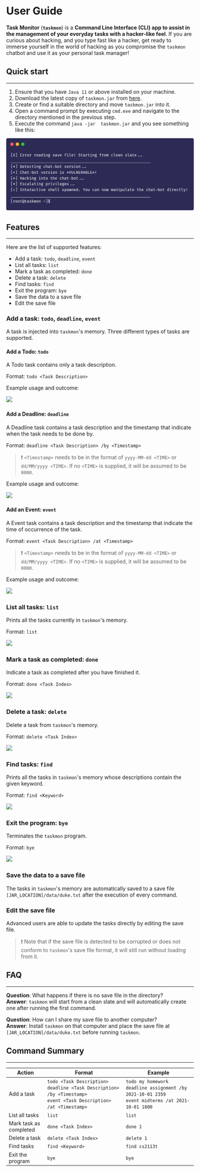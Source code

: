 # User Guide

**Task Monitor** (**`taskmon`**) is a **Command Line Interface (CLI) app to assist in the management of your everyday tasks with a hacker-like feel**. If you are curious about hacking, and you type fast like a hacker, get ready to immerse yourself in the world of hacking as you compromise the `taskmon` chatbot and use it as your personal task manager!

## Quick start 

----

1. Ensure that you have `Java 11` or above installed on your machine.
2. Download the latest copy of `taskmon.jar` from [here](https://github.com/rizemon/ip/releases/download/A-Jar/taskmon.jar).
3. Create or find a suitable directory and move `taskmon.jar` into it.
4. Open a command prompt by executing `cmd.exe` and navigate to the directory mentioned in the previous step.
5. Execute the command `java -jar  taskmon.jar` and you see something like this:

![](taskmon1.png)
<!--```
[X] Error reading save file! Starting from clean slate...
____________________________________________________________
[*] Detecting chat-bot version...
[+] Chat-bot version is *VULNERABLE*!
[*] Hacking into the chat-bot...
[*] Escalating privileges...
[+] Interactive shell spawned. You can now manipulate the chat-bot directly!
____________________________________________________________
[root@taskmon ~]$
```-->

## Features 

---

Here are the list of supported features:
* Add a task: `todo`, `deadline`, `event`
* List all tasks: `list`
* Mark a task as completed: `done`
* Delete a task: `delete`
* Find tasks: `find`
* Exit the program: `bye`
* Save the data to a save file
* Edit the save file

### Add a task: `todo`, `deadline`, `event`

A task is injected into `taskmon`'s memory. Three different types of tasks are supported.

#### Add a Todo: `todo`

A Todo task contains only a task description.

Format: `todo <Task Description>`

Example usage and outcome:

![](taskmon2.png)

<!--```
[root@taskmon ~]$ todo my homework
[+] Task added:
   [T][ ] my homework
[=] You now have 1 tasks in the list.
```-->

#### Add a Deadline: `deadline`

A Deadline task contains a task description and the timestamp that indicate when the task needs to be done by.

Format: `deadline <Task Description> /by <Timestamp>`

> ❗ `<Timestamp>` needs to be in the format of `yyyy-MM-dd <TIME>` or `dd/MM/yyyy <TIME>`. If no `<TIME>` is supplied, it will be assumed to be `0000`.

Example usage and outcome:

![](taskmon3.png)

<!--```
[root@taskmon ~]$ deadline assignment /by 2021-10-01 2359
[+] Task added:
   [D][ ] assignment (by: Oct 1 2021 2359)
[=] You now have 1 tasks in the list.
```-->

#### Add an Event: `event`

A Event task contains a task description and the timestamp that indicate the time of occurrence of the task.

Format: `event <Task Description> /at <Timestamp>`

> ❗ `<Timestamp>` needs to be in the format of `yyyy-MM-dd <TIME>` or `dd/MM/yyyy <TIME>`. If no `<TIME>` is supplied, it will be assumed to be `0000`.

Example usage and outcome:

![](taskmon4.png)

<!--```
[root@taskmon ~]$ event midterms /at 2021-10-01 1800
[+] Task added:
   [E][ ] midterms (at: Oct 1 2021 1800)
[=] You now have 1 tasks in the list.
```-->

### List all tasks: `list`

Prints all the tasks currently in `taskmon`'s memory.

Format: `list`

![](taskmon5.png)

<!--```
[root@taskmon ~]$ list
[*] Here are your list of tasks:
   1.[T][ ] my homework
   2.[D][ ] assignment (by: Oct 1 2021 2359)
   3.[E][ ] midterms (at: Oct 1 2021 1800)
```-->

### Mark a task as completed: `done`

Indicate a task as completed after you have finished it.

Format: `done <Task Index>`

![](taskmon6.png)

<!--```
[root@taskmon ~]$ done 1
[+] Task marked as done:
   [T][X] my homework
```-->

### Delete a task: `delete`

Delete a task from `taskmon`'s memory.

Format: `delete <Task Index>`

![](taskmon7.png)

<!--```
[root@taskmon ~]$ delete 1
[+] Task removed:
   [T][X] my homework
[=] You now have 3 tasks in the list.
```-->

### Find tasks: `find`

Prints all the tasks in `taskmon`'s memory whose descriptions contain the given keyword.

Format: `find <Keyword>`

![](taskmon8.png)

<!--```
[root@taskmon ~]$ find cs2113
[*] Here are the matching tasks in your list:
   1.[T][ ] cs2113's assignment
```-->

### Exit the program: `bye`

Terminates the `taskmon` program.

Format: `bye`

![](taskmon9.png)

<!--```
[root@taskmon ~]$ bye
____________________________________________________________
[*] Deleting traces of compromise...
[+] Bye. Hope to see you again soon!
____________________________________________________________
```-->

### Save the data to a save file

The tasks in `taskmon`'s memory are automatically saved to a save file `[JAR_LOCATION]/data/duke.txt` after the execution of every command.

### Edit the save file

Advanced users are able to update the tasks directly by editing the save file.

> ❗ Note that if the save file is detected to be corrupted or does not conform to `taskmon`'s save file format, it will still run without loading from it.

## FAQ

---

**Question**: What happens if there is no save file in the directory?  
**Answer**: `taskmon` will start from a clean slate and will automatically create one after running the first command.

**Question**: How can I share my save file to another computer?  
**Answer**:  Install `taskmon` on that computer and place the save file at `[JAR_LOCATION]/data/duke.txt` before running `taskmon`.

## Command Summary

---

| Action                      | Format                                                                                                                       | Example |
| --------------------------- | ---------------------------------------------------------------------------------------------------------------------------- | ------- |
| Add a task                  | `todo <Task Description>` <br> `deadline <Task Description> /by <Timestamp>` <br> `event <Task Description> /at <Timestamp>` | `todo my homework` <br> `deadline assignment /by 2021-10-01 2359` <br> `event midterms /at 2021-10-01 1800`  
| List all tasks              | `list` | `list`
| Mark task as <br> completed | `done <Task Index>` | `done 1` |
| Delete a task               | `delete <Task Index>` | `delete 1` |
| Find tasks                  | `find <Keyword> ` | `find cs2113t` |
| Exit the program            | `bye` | `bye` |